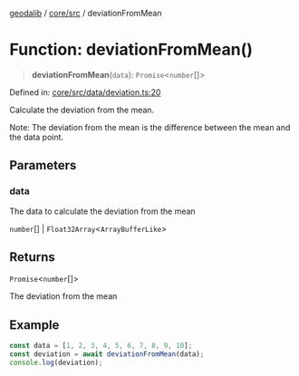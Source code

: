 [geodalib](../../../modules.md) / [core/src](../index.md) / deviationFromMean

# Function: deviationFromMean()

> **deviationFromMean**(`data`): `Promise`\<`number`[]\>

Defined in: [core/src/data/deviation.ts:20](https://github.com/GeoDaCenter/geoda-lib/blob/dd0b55e88e7fa62fd12212664ac5233e391d8b71/js/packages/core/src/data/deviation.ts#L20)

Calculate the deviation from the mean.

Note: The deviation from the mean is the difference between the mean and the data point.

## Parameters

### data

The data to calculate the deviation from the mean

`number`[] | `Float32Array`\<`ArrayBufferLike`\>

## Returns

`Promise`\<`number`[]\>

The deviation from the mean

## Example

```ts
const data = [1, 2, 3, 4, 5, 6, 7, 8, 9, 10];
const deviation = await deviationFromMean(data);
console.log(deviation);
```
